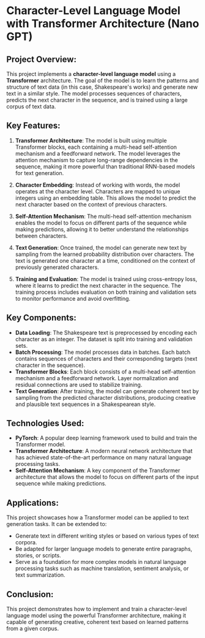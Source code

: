 # Character-Level Language Model with Transformer Architecture (Nano GPT)

## Project Overview:
This project implements a **character-level language model** using a **Transformer** architecture. The goal of the model is to learn the patterns and structure of text data (in this case, Shakespeare's works) and generate new text in a similar style. The model processes sequences of characters, predicts the next character in the sequence, and is trained using a large corpus of text data.

## Key Features:
1. **Transformer Architecture**: The model is built using multiple Transformer blocks, each containing a multi-head self-attention mechanism and a feedforward network. The model leverages the attention mechanism to capture long-range dependencies in the sequence, making it more powerful than traditional RNN-based models for text generation.

2. **Character Embedding**: Instead of working with words, the model operates at the character level. Characters are mapped to unique integers using an embedding table. This allows the model to predict the next character based on the context of previous characters.

3. **Self-Attention Mechanism**: The multi-head self-attention mechanism enables the model to focus on different parts of the sequence while making predictions, allowing it to better understand the relationships between characters.

4. **Text Generation**: Once trained, the model can generate new text by sampling from the learned probability distribution over characters. The text is generated one character at a time, conditioned on the context of previously generated characters.

5. **Training and Evaluation**: The model is trained using cross-entropy loss, where it learns to predict the next character in the sequence. The training process includes evaluation on both training and validation sets to monitor performance and avoid overfitting.

## Key Components:
- **Data Loading**: The Shakespeare text is preprocessed by encoding each character as an integer. The dataset is split into training and validation sets.
- **Batch Processing**: The model processes data in batches. Each batch contains sequences of characters and their corresponding targets (next character in the sequence).
- **Transformer Blocks**: Each block consists of a multi-head self-attention mechanism and a feedforward network. Layer normalization and residual connections are used to stabilize training.
- **Text Generation**: After training, the model can generate coherent text by sampling from the predicted character distributions, producing creative and plausible text sequences in a Shakespearean style.

## Technologies Used:
- **PyTorch**: A popular deep learning framework used to build and train the Transformer model.
- **Transformer Architecture**: A modern neural network architecture that has achieved state-of-the-art performance on many natural language processing tasks.
- **Self-Attention Mechanism**: A key component of the Transformer architecture that allows the model to focus on different parts of the input sequence while making predictions.

## Applications:
This project showcases how a Transformer model can be applied to text generation tasks. It can be extended to:
- Generate text in different writing styles or based on various types of text corpora.
- Be adapted for larger language models to generate entire paragraphs, stories, or scripts.
- Serve as a foundation for more complex models in natural language processing tasks such as machine translation, sentiment analysis, or text summarization.

## Conclusion:
This project demonstrates how to implement and train a character-level language model using the powerful Transformer architecture, making it capable of generating creative, coherent text based on learned patterns from a given corpus.
